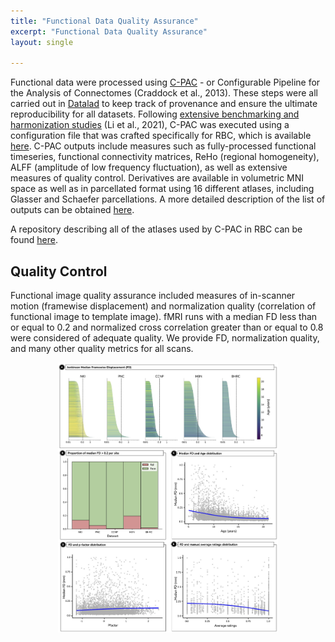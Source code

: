 ```yaml
---
title: "Functional Data Quality Assurance"
excerpt: "Functional Data Quality Assurance"
layout: single

---
```


Functional data were processed using [C-PAC](https://fcp-indi.github.io/docs/nightly/user/quick) -
or Configurable Pipeline for the Analysis of Connectomes (Craddock et al., 2013).
These steps were all carried out in [Datalad](https://www.datalad.org/) to keep track of provenance and ensure the ultimate reproducibility for all datasets.
Following [extensive benchmarking and harmonization studies](https://www.biorxiv.org/content/10.1101/2021.12.01.470790v3.abstract) (Li et al., 2021), C-PAC was executed using a configuration file that was crafted specifically for RBC, which is available [here](https://github.com/FCP-INDI/C-PAC/blob/0182f98c61cb7fbb495c8300e6a6a7991c859240/CPAC/resources/configs/pipeline_config_rbc-options.yml#L172).
C-PAC outputs include measures such as fully-processed functional timeseries, functional connectivity matrices, ReHo (regional homogeneity), ALFF (amplitude of low frequency fluctuation), as well as extensive measures of quality control.
Derivatives are available in volumetric MNI space as well as in parcellated format using 16 different atlases, including Glasser and Schaefer parcellations.
A more detailed description of the list of outputs can be obtained [here](https://fcp-indi.github.io/docs/nightly/user/output_dir).

A repository describing all of the atlases used by C-PAC in RBC can be found [here](https://github.com/FCP-INDI/C-PAC_templates/tree/d2913cd6d5861d9cb5ffb79aa03da18b6eb603eb/sourcedata/atlases).

## Quality Control
Functional image quality assurance included measures of in-scanner motion (framewise displacement) and normalization quality (correlation of functional image to template image). fMRI runs with a median FD less than or equal to 0.2 and normalized cross correlation greater than or equal to 0.8 were considered of adequate quality. We provide FD, normalization quality, and many other quality metrics for all scans.

<div style="text-align: center;">
     <img src="/assets/images/misc/Figure_Func-QA_v1.png" width="70%" height="auto" />
</div>

